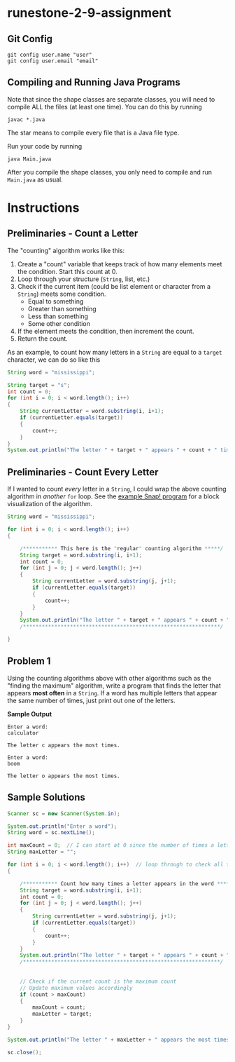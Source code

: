 # runestone-2-9-assignment

## Git Config
```
git config user.name "user"
git config user.email "email"
```

## Compiling and Running Java Programs
Note that since the shape classes are separate classes, you will need to compile ALL the files (at least one time).  You can do this by running
```
javac *.java
```
The star means to compile every file that is a Java file type.

Run your code by running
```
java Main.java
```

After you compile the shape classes, you only need to compile and run `Main.java` as usual.

# Instructions

## Preliminaries - Count a Letter
The "counting" algorithm works like this:
1. Create a "count" variable that keeps track of how many elements meet the condition.  Start this count at 0.
2. Loop through your structure (`String`, list, etc.)
3. Check if the current item (could be list element or character from a `String`) meets some condition.
    - Equal to something
    - Greater than something
    - Less than something
    - Some other condition
4. If the element meets the condition, then increment the count.
5. Return the count.

As an example, to count how many letters in a `String` are equal to a `target` character, we can do so like this
```java
String word = "mississippi";

String target = "s";
int count = 0;
for (int i = 0; i < word.length(); i++)
{
    String currentLetter = word.substring(i, i+1);
    if (currentLetter.equals(target))
    {
        count++;
    }
}
System.out.println("The letter " + target + " appears " + count + " times.");
```

## Preliminaries - Count Every Letter
If I wanted to count _every_ letter in a `String`, I could wrap the above counting algorithm in _another_ `for` loop.  See the [example Snap! program](https://snap.berkeley.edu/snap/snap.html#present:Username=ktvu&ProjectName=CSA%20Runestone%202.9%20Letter%20Mode%20Example) for a block visualization of the algorithm.

```java
String word = "mississippi";

for (int i = 0; i < word.length(); i++)
{

    /*********** This here is the "regular" counting algorithm *****/
    String target = word.substring(i, i+1);
    int count = 0;
    for (int j = 0; j < word.length(); j++)
    {
        String currentLetter = word.substring(j, j+1);
        if (currentLetter.equals(target))
        {
            count++;
        }
    }
    System.out.println("The letter " + target + " appears " + count + " times.");
    /***************************************************************/

}
```
      

## Problem 1
Using the counting algorithms above with other algorithms such as the "finding the maximum" algorithm, write a program that finds the letter that appears **most often** in a `String`.  If a word has multiple letters that appear the same number of times, just print out one of the letters.

**Sample Output**
```
Enter a word:
calculator

The letter c appears the most times.

Enter a word:
boom

The letter o appears the most times.
```

## Sample Solutions
```java
Scanner sc = new Scanner(System.in);

System.out.println("Enter a word");
String word = sc.nextLine();

int maxCount = 0;  // I can start at 0 since the number of times a letter can appear is at least 1
String maxLetter = "";

for (int i = 0; i < word.length(); i++)  // loop through to check all the letters
{

    /*********** Count how many times a letter appears in the word *****/
    String target = word.substring(i, i+1);
    int count = 0;
    for (int j = 0; j < word.length(); j++)
    {
        String currentLetter = word.substring(j, j+1);
        if (currentLetter.equals(target))
        {
            count++;
        }
    }
    System.out.println("The letter " + target + " appears " + count + " times.");
    /***************************************************************/
    
    
    // Check if the current count is the maximum count
    // Update maximum values accordingly
    if (count > maxCount)
    {
        maxCount = count;
        maxLetter = target;
    }
}

System.out.println("The letter " + maxLetter + " appears the most times at " + maxCount + " times.");

sc.close();
```
